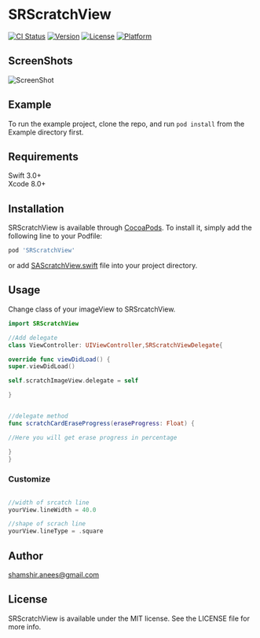 # SRScratchView

[![CI Status](http://img.shields.io/travis/shamshir.anees@gmail.com/SRScratchView.svg?style=flat)](https://travis-ci.org/shamshir.anees@gmail.com/SRScratchView)
[![Version](https://img.shields.io/cocoapods/v/SRScratchView.svg?style=flat)](http://cocoapods.org/pods/SRScratchView)
[![License](https://img.shields.io/cocoapods/l/SRScratchView.svg?style=flat)](http://cocoapods.org/pods/SRScratchView)
[![Platform](https://img.shields.io/cocoapods/p/SRScratchView.svg?style=flat)](http://cocoapods.org/pods/SRScratchView)

## ScreenShots

![ScreenShot](https://i.imgflip.com/223yh1.gif)

## Example

To run the example project, clone the repo, and run `pod install` from the Example directory first.

## Requirements
Swift 3.0+ <br>
Xcode 8.0+ <br>
## Installation

SRScratchView is available through [CocoaPods](http://cocoapods.org). To install
it, simply add the following line to your Podfile:

```ruby
pod 'SRScratchView'
```
or add [SAScratchView.swift](https://github.com/shamshiranees/SRScratchView/blob/master/SRScratchView/Classes/SRScratchView.swift) file into your project directory.
## Usage

Change class of your  imageView to SRSrcatchView.
```swift
import SRScratchView

//Add delegate
class ViewController: UIViewController,SRScratchViewDelegate{

override func viewDidLoad() {
super.viewDidLoad()

self.scratchImageView.delegate = self

}


//delegate method
func scratchCardEraseProgress(eraseProgress: Float) {

//Here you will get erase progress in percentage

}
}

```
### Customize
```swift

//width of srcatch line
yourView.lineWidth = 40.0

//shape of scrach line
yourView.lineType = .square
```


## Author

 shamshir.anees@gmail.com

## License

SRScratchView is available under the MIT license. See the LICENSE file for more info.
